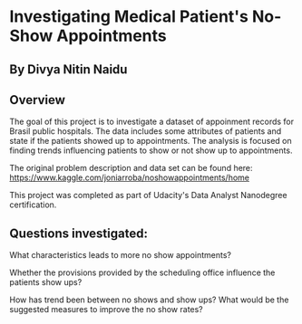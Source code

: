 # Investigating Medical Patient's No-Show Appointments
## By Divya Nitin Naidu

## Overview
The goal of this project is to investigate a dataset of appoinment records for Brasil public hospitals. The data includes some attributes of patients and state if the patients showed up to appointments. The analysis is focused on finding trends influencing patients to show or not show up to appointments. 

The original problem description and data set can be found here: https://www.kaggle.com/joniarroba/noshowappointments/home

This project was completed as part of Udacity's Data Analyst Nanodegree certification.

## Questions investigated:

What characteristics leads to more no show appointments?

Whether the provisions provided by the scheduling office influence the patients show ups?

How has trend been between no shows and show ups?
What would be the suggested measures to improve the no show rates?
